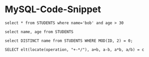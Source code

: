 # MySQL-Code-Snippet



```
select * from STUDENTS where name='bob' and age > 30

select name, age from STUDENTS

select DISTINCT name from STUDENTS WHERE MOD(ID, 2) = 0;
```

```
SELECT elt(locate(operation, "+-*/"), a+b, a-b, a*b, a/b) = c
```
